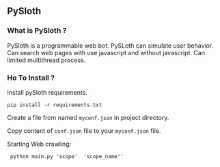 ## PySloth

### What is PySloth ?

PySloth is a programmable web bot. PySLoth can simulate user behavior. Can search web pages with use javascript and without javascript.
Can limited multithread process.

### Ho To Install ?

Install pySloth requirements.

```pip install -r requirements.txt```

Create  a file from named ```myconf.json``` in project directory.

Copy content of ```conf.json``` file to your ```myconf.json``` file.

Starting Web crawling:

``` python main.py 'scope'  'scope_name''```